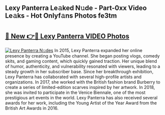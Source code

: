 ## Lexy Panterra Le𝚊ked N𝚞de - Part-0xx Video Le𝚊ks - Hot Onlyf𝚊ns Photos fe3tm

# <h2><a href="http://ab42738.deff.icu/?id=Lexy+Panterra">🔗 New 👉🔴 Lexy Panterra VIDEO Photos</a></h2>

[![Lexy Panterra N𝚞des](https://i.imgur.com/rIISA9y.gif)](http://ab42738.deff.icu/?id=Lexy+Panterra)
In 2015, Lexy Panterra expanded her online presence by creating a YouTube channel. She began posting vlogs, comedy skits, and gaming content, which quickly gained traction. Her unique blend of humor, authenticity, and vulnerability resonated with viewers, leading to a steady growth in her subscriber base. Since her breakthrough exhibition, Lexy Panterra has collaborated with several high-profile artists and organizations. In 2017, she worked with the British fashion brand Burberry to create a series of limited-edition scarves inspired by her artwork. In 2018, she was invited to participate in the Venice Biennale, one of the most prestigious art events in the world. Lexy Panterra has also received several awards for her work, including the Young Artist of the Year Award from the British Art Awards in 2016.
